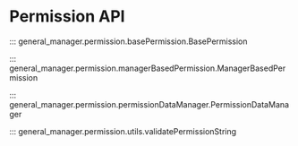 # Permission API

::: general_manager.permission.basePermission.BasePermission

::: general_manager.permission.managerBasedPermission.ManagerBasedPermission

::: general_manager.permission.permissionDataManager.PermissionDataManager

::: general_manager.permission.utils.validatePermissionString
